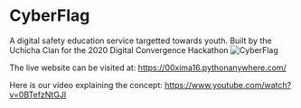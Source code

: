 # CyberFlag
A digital safety education service targetted towards youth. Built by the Uchicha Clan for the 2020 Digital Convergence Hackathon 
![CyberFlag](https://media.discordapp.net/attachments/769308865245478965/770469314813624320/unknown.png?width=684&height=684)

The live website can be visited at: https://00xima16.pythonanywhere.com/

Here is our video explaining the concept: https://www.youtube.com/watch?v=0BTefzNtGJI
